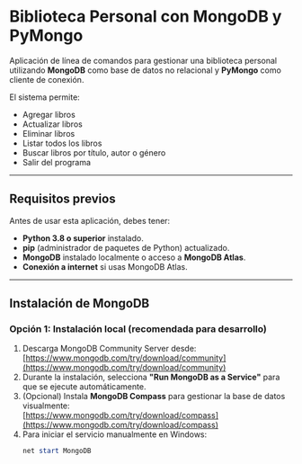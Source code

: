 #  Biblioteca Personal con MongoDB y PyMongo

Aplicación de línea de comandos para gestionar una biblioteca personal utilizando **MongoDB** como base de datos no relacional y **PyMongo** como cliente de conexión.

El sistema permite:
-  Agregar libros
-  Actualizar libros
-  Eliminar libros
-  Listar todos los libros
-  Buscar libros por título, autor o género
-  Salir del programa

---

##  Requisitos previos

Antes de usar esta aplicación, debes tener:

- **Python 3.8 o superior** instalado.
- **pip** (administrador de paquetes de Python) actualizado.
- **MongoDB** instalado localmente o acceso a **MongoDB Atlas**.
- **Conexión a internet** si usas MongoDB Atlas.

---

##  Instalación de MongoDB

###  Opción 1: Instalación local (recomendada para desarrollo)
1. Descarga MongoDB Community Server desde:  
    [https://www.mongodb.com/try/download/community](https://www.mongodb.com/try/download/community)
2. Durante la instalación, selecciona **"Run MongoDB as a Service"** para que se ejecute automáticamente.
3. (Opcional) Instala **MongoDB Compass** para gestionar la base de datos visualmente:  
    [https://www.mongodb.com/try/download/compass](https://www.mongodb.com/try/download/compass)
4. Para iniciar el servicio manualmente en Windows:
   ```powershell
   net start MongoDB
